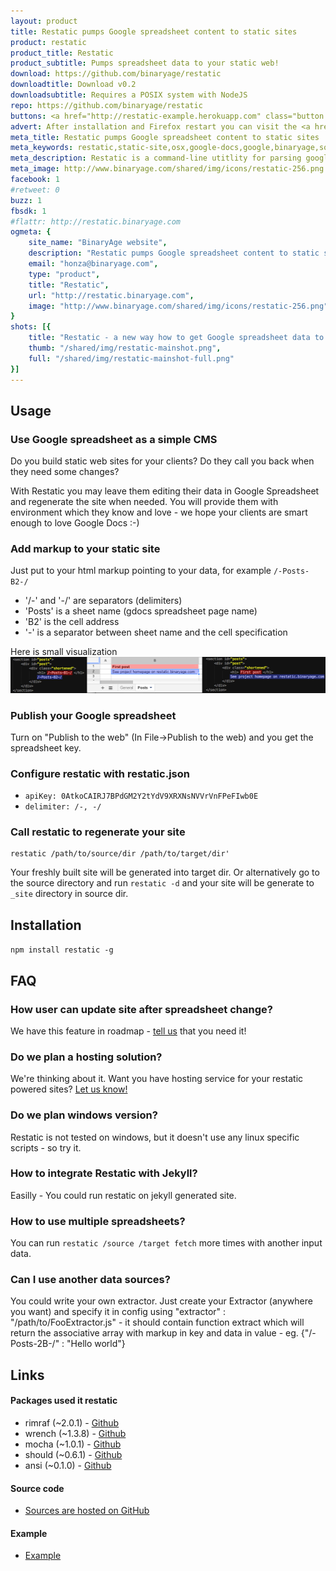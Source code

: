 ```yaml
---
layout: product
title: Restatic pumps Google spreadsheet content to static sites
product: restatic
product_title: Restatic
product_subtitle: Pumps spreadsheet data to your static web!
download: https://github.com/binaryage/restatic
downloadtitle: Download v0.2
downloadsubtitle: Requires a POSIX system with NodeJS
repo: https://github.com/binaryage/restatic
buttons: <a href="http://restatic-example.herokuapp.com" class="button product-button-thumbup"><div><div>Visit Demo Page<div class="product-specs">And get some inspiration...</div></div></div></a>
advert: After installation and Firefox restart you can visit the <a href="/test/index.html">FireQuery test page</a>
meta_title: Restatic pumps Google spreadsheet content to static sites
meta_keywords: restatic,static-site,osx,google-docs,google,binaryage,software,tool
meta_description: Restatic is a command-line utitlity for parsing google spreadsheet content to your static sites
meta_image: http://www.binaryage.com/shared/img/icons/restatic-256.png
facebook: 1
#retweet: 0
buzz: 1
fbsdk: 1
#flattr: http://restatic.binaryage.com
ogmeta: {
    site_name: "BinaryAge website",
    description: "Restatic pumps Google spreadsheet content to static sites",
    email: "honza@binaryage.com",
    type: "product",
    title: "Restatic",
    url: "http://restatic.binaryage.com",
    image: "http://www.binaryage.com/shared/img/icons/restatic-256.png"
}
shots: [{
    title: "Restatic - a new way how to get Google spreadsheet data to your static site",
    thumb: "/shared/img/restatic-mainshot.png",
    full: "/shared/img/restatic-mainshot-full.png"
}]
---
```

  
## Usage

### Use Google spreadsheet as a simple CMS

Do you build static web sites for your clients? Do they call you back when they need some changes?

With Restatic you may leave them editing their data in Google Spreadsheet and regenerate the site when needed. You will provide them with environment which they know and love - we hope your clients are smart enough to love Google Docs :-)

### Add markup to your static site

Just put to your html markup pointing to your data, for example `/-Posts-B2-/`

  * '/-' and '-/' are separators (delimiters)
  * 'Posts' is a sheet name (gdocs spreadsheet page name)
  * 'B2' is the cell address
  * '-' is a separator between sheet name and the cell specification

Here is small visualization
<img src="/images/restatic_visualisation.png" alt="visualization" width="900px">

### Publish your Google spreadsheet

Turn on "Publish to the web" (In File->Publish to the web) and you get the spreadsheet key.

### Configure restatic with restatic.json

  * `apiKey: 0AtkoCAIRJ7BPdGM2Y2tYdV9XRXNsNVVrVnFPeFIwb0E`
  * `delimiter: /-, -/`

### Call restatic to regenerate your site

    restatic /path/to/source/dir /path/to/target/dir' 
	
Your freshly built site will be generated into target dir. 
Or alternatively go to the source directory and run `restatic -d` and your site will be generate to `_site` directory in source dir.

## Installation

`npm install restatic -g`

## FAQ
### How user can update site after spreadsheet change?
We have this feature in roadmap - <a href="mailto:jan@binaryage.com">tell us</a> that you need it!

### Do we plan a hosting solution?
We're thinking about it. Want you have hosting service for your restatic powered sites? <a href="mailto:jan@binaryage.com">Let us know!</a>

### Do we plan windows version?
Restatic is not tested on windows, but it doesn't use any linux specific scripts - so try it.

### How to integrate Restatic with Jekyll?
Easilly - You could run restatic on jekyll generated site.

### How to use multiple spreadsheets?
You can run `restatic /source /target fetch` more times with another input data.

### Can I use another data sources?
You could write your own extractor. Just create your Extractor (anywhere you want) and specify it in config using "extractor" : "/path/to/FooExtractor.js" - it should contain function extract which will return the associative array with markup in key and data in value - eg. {"/-Posts-2B-/" : "Hello world"}

## Links
#### Packages used it restatic
  * rimraf (~2.0.1) - [Github](https://github.com/isaacs/rimraf)
  * wrench (~1.3.8) - [Github](https://github.com/ryanmcgrath/wrench-js)
  * mocha (~1.0.1) - [Github](https://github.com/visionmedia/mocha)
  * should (~0.6.1) - [Github](https://github.com/visionmedia/should.js)
  * ansi (~0.1.0) - [Github](https://github.com/TooTallNate/ansi.js)

#### Source code
  * [Sources are hosted on GitHub](https://github.com/binaryage/restatic)

#### Example
  * [Example](http://restatic-example.herokuapp.com)